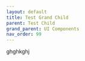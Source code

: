 ```yaml
---
layout: default
title: Test Grand Child
parent: Test Child
grand_parent: UI Components
nav_order: 99
---
```


ghghkghj